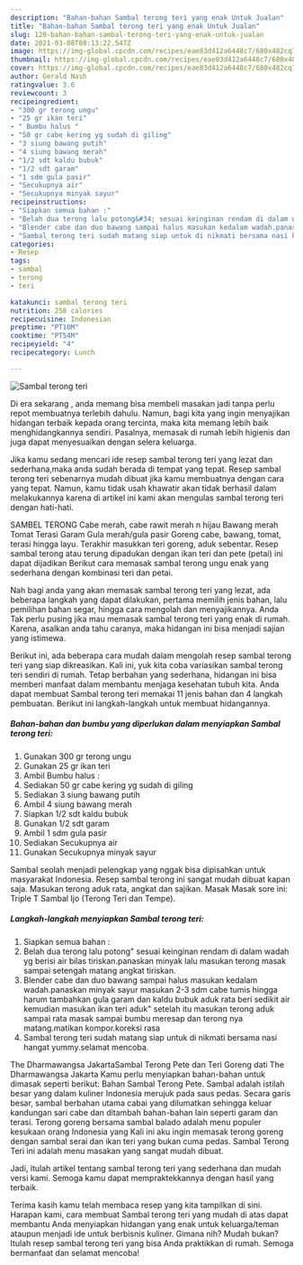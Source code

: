 ```yaml
---
description: "Bahan-bahan Sambal terong teri yang enak Untuk Jualan"
title: "Bahan-bahan Sambal terong teri yang enak Untuk Jualan"
slug: 120-bahan-bahan-sambal-terong-teri-yang-enak-untuk-jualan
date: 2021-03-08T08:13:22.547Z
image: https://img-global.cpcdn.com/recipes/eae83d412a6448c7/680x482cq70/sambal-terong-teri-foto-resep-utama.jpg
thumbnail: https://img-global.cpcdn.com/recipes/eae83d412a6448c7/680x482cq70/sambal-terong-teri-foto-resep-utama.jpg
cover: https://img-global.cpcdn.com/recipes/eae83d412a6448c7/680x482cq70/sambal-terong-teri-foto-resep-utama.jpg
author: Gerald Nash
ratingvalue: 3.6
reviewcount: 3
recipeingredient:
- "300 gr terong ungu"
- "25 gr ikan teri"
- " Bumbu halus "
- "50 gr cabe kering yg sudah di giling"
- "3 siung bawang putih"
- "4 siung bawang merah"
- "1/2 sdt kaldu bubuk"
- "1/2 sdt garam"
- "1 sdm gula pasir"
- "Secukupnya air"
- "Secukupnya minyak sayur"
recipeinstructions:
- "Siapkan semua bahan :"
- "Belah dua terong lalu potong&#34; sesuai keinginan rendam di dalam wadah yg berisi air bilas tiriskan.panaskan minyak lalu masukan terong masak sampai setengah matang angkat tiriskan."
- "Blender cabe dan duo bawang sampai halus masukan kedalam wadah.panaskan minyak sayur masukan 2-3 sdm cabe tumis hingga harum tambahkan gula garam dan kaldu bubuk aduk rata beri sedikit air kemudian masukan ikan teri aduk&#34; setelah itu masukan terong aduk sampai rata masak sampai bumbu meresap dan terong nya matang.matikan kompor.koreksi rasa"
- "Sambal terong teri sudah matang siap untuk di nikmati bersama nasi hangat yummy.selamat mencoba."
categories:
- Resep
tags:
- sambal
- terong
- teri

katakunci: sambal terong teri 
nutrition: 258 calories
recipecuisine: Indonesian
preptime: "PT10M"
cooktime: "PT54M"
recipeyield: "4"
recipecategory: Lunch

---
```



![Sambal terong teri](https://img-global.cpcdn.com/recipes/eae83d412a6448c7/680x482cq70/sambal-terong-teri-foto-resep-utama.jpg)

Di era  sekarang , anda memang bisa membeli masakan jadi tanpa perlu repot membuatnya terlebih dahulu. Namun, bagi kita yang ingin menyajikan hidangan terbaik kepada orang tercinta, maka kita memang lebih baik menghidangkannya sendiri. Pasalnya, memasak di rumah lebih higienis dan juga dapat menyesuaikan dengan selera keluarga.

Jika kamu sedang mencari ide resep sambal terong teri yang lezat dan sederhana,maka anda sudah berada di tempat yang tepat. Resep sambal terong teri  sebenarnya mudah dibuat jika kamu membuatnya dengan cara yang tepat. Namun, kamu tidak usah khawatir akan tidak berhasil dalam melakukannya 
karena di artikel ini kami akan mengulas sambal terong teri dengan hati-hati.  

SAMBEL TERONG Cabe merah, cabe rawit merah n hijau Bawang merah Tomat Terasi Garam Gula merah/gula pasir Goreng cabe, bawang, tomat, terasi hingga layu. Terakhir masukkan teri goreng, aduk sebentar. Resep sambal terong atau terung dipadukan dengan ikan teri dan pete (petai) ini dapat dijadikan Berikut cara memasak sambal terong ungu enak yang sederhana dengan kombinasi teri dan petai.

Nah bagi anda yang akan memasak sambal terong teri yang lezat, ada beberapa langkah yang dapat dilakukan, pertama memilih jenis bahan, lalu pemilihan bahan segar, hingga cara mengolah dan menyajikannya. Anda Tak perlu pusing jika mau memasak sambal terong teri yang enak di rumah. Karena, asalkan anda  tahu caranya, maka hidangan ini bisa menjadi sajian yang istimewa.

Berikut ini, ada beberapa cara mudah dalam mengolah resep sambal terong teri yang siap dikreasikan. Kali ini, yuk kita coba variasikan sambal terong teri sendiri di rumah. Tetap berbahan yang sederhana, hidangan ini bisa memberi manfaat dalam membantu menjaga kesehatan tubuh kita. Anda dapat membuat Sambal terong teri memakai 11 jenis bahan dan 4 langkah pembuatan. Berikut ini langkah-langkah untuk membuat hidangannya.

<!--inarticleads1-->

##### Bahan-bahan dan bumbu yang diperlukan dalam menyiapkan Sambal terong teri:

1. Gunakan 300 gr terong ungu
1. Gunakan 25 gr ikan teri
1. Ambil  Bumbu halus :
1. Sediakan 50 gr cabe kering yg sudah di giling
1. Sediakan 3 siung bawang putih
1. Ambil 4 siung bawang merah
1. Siapkan 1/2 sdt kaldu bubuk
1. Gunakan 1/2 sdt garam
1. Ambil 1 sdm gula pasir
1. Sediakan Secukupnya air
1. Gunakan Secukupnya minyak sayur


Sambal seolah menjadi pelengkap yang nggak bisa dipisahkan untuk masyarakat Indonesia. Resep sambal terong ini sangat mudah dibuat kapan saja. Masukan terong aduk rata, angkat dan sajikan. Masak Masak sore ini: Triple T Sambal Ijo (Terong Teri dan Tempe). 

<!--inarticleads2-->

##### Langkah-langkah menyiapkan Sambal terong teri:

1. Siapkan semua bahan :
1. Belah dua terong lalu potong&#34; sesuai keinginan rendam di dalam wadah yg berisi air bilas tiriskan.panaskan minyak lalu masukan terong masak sampai setengah matang angkat tiriskan.
1. Blender cabe dan duo bawang sampai halus masukan kedalam wadah.panaskan minyak sayur masukan 2-3 sdm cabe tumis hingga harum tambahkan gula garam dan kaldu bubuk aduk rata beri sedikit air kemudian masukan ikan teri aduk&#34; setelah itu masukan terong aduk sampai rata masak sampai bumbu meresap dan terong nya matang.matikan kompor.koreksi rasa
1. Sambal terong teri sudah matang siap untuk di nikmati bersama nasi hangat yummy.selamat mencoba.


The Dharmawangsa JakartaSambal Terong Pete dan Teri Goreng dati The Dharmawangsa Jakarta Kamu perlu menyiapkan bahan-bahan untuk dimasak seperti berikut: Bahan Sambal Terong Pete. Sambal adalah istilah besar yang dalam kuliner Indonesia merujuk pada saus pedas. Secara garis besar, sambal berbahan utama cabai yang dilumatkan sehingga keluar kandungan sari cabe dan ditambah bahan-bahan lain seperti garam dan terasi. Terong goreng bersama sambal balado adalah menu populer kesukaan orang Indonesia yang Kali ini aku ingin memasak terong goreng dengan sambal serai dan ikan teri yang bukan cuma pedas. Sambal Terong Teri ini adalah menu masakan yang sangat mudah dibuat. 

Jadi, itulah artikel tentang  sambal terong teri  yang sederhana dan mudah versi kami. Semoga kamu dapat mempraktekkannya dengan hasil yang terbaik. 

Terima kasih kamu telah membaca resep yang kita tampilkan di sini. Harapan kami, cara membuat  Sambal terong teri yang mudah di atas dapat membantu Anda menyiapkan hidangan yang enak untuk keluarga/teman ataupun menjadi ide untuk berbisnis kuliner. Gimana nih? Mudah bukan? Itulah resep sambal terong teri yang bisa Anda praktikkan di rumah. Semoga bermanfaat dan selamat mencoba!

